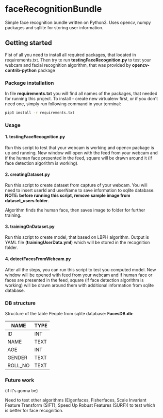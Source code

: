 # faceRecognitionBundle
Simple face recognition bundle written on Python3. Uses opencv, numpy packages and sqllite for storing user information.

## Getting started
Fist of all you need to install all required packages, that located in requirements.txt. Then try to run **testingFaceRecognition.py** to test your webcam and facial recognition algorithm, that was provided by **opencv-contrib-python** package

### Package installation
In file **requirements.txt** you will find all names of the packages, that needed for running this project. To install - create new virtualenv first, or if you don't need one, simply run following command in your terminal:

```sh
pip3 install -r requirements.txt
```

### Usage

#### 1. testingFaceRecognition.py
Run this script to test that your webcam is working and opencv package is up and running. New window will open with the feed from your webcam and if the human face presented in the feed, square will be drawn around it (if face detection algorithm is working).

#### 2. creatingDataset.py
Run this script to create dataset from capture of your webcam. You will need to insert userId and userName to save information to sqlite database. **NOTE: before running this script, remove sample image from dataset_users folder**.

Algorithm finds the human face, then saves image to folder for further training.

#### 3. trainingOnDataset.py
Run this script to create model, that based on LBPH algorithm. Output is YAML file (**trainingUserData.yml**) which will be stored in the recognition folder.

#### 4. detectFacesFromWebcam.py
After all the steps, you can run this script to test you computed model. New window will be opened with feed from your webcam
and if human face or faces are presented in the feed, square (if face detection algorithm is working) will be drawn around them with additional information from sqlite database.

### DB structure
Structure of the table People from sqlite database: **FacesDB.db**:

| NAME | TYPE |
| ------ | ------ |
| ID | INT |
| NAME | TEXT |
| AGE | INT |
| GENDER | TEXT |
| ROLL_NO | TEXT |

### Future work
(if it's gonna be)

Need to test other algorithms (Eigenfaces, Fisherfaces, Scale Invariant Feature Transform (SIFT), Speed Up Robust Features (SURF))
to test which is better for face recognition.
